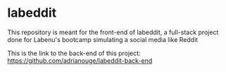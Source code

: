 # labeddit

This repository is meant for the front-end of labeddit, a full-stack project done for Labenu's bootcamp simulating a social media like Reddit

This is the link to the back-end of this project: https://github.com/adrianouge/labeddit-back-end
